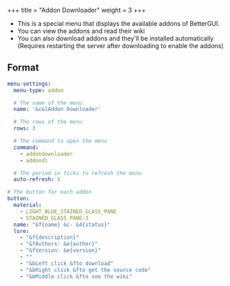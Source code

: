 +++
title = "Addon Downloader"
weight = 3
+++

* This is a special menu that displays the available addons of BetterGUI.
* You can view the addons and read their wiki
* You can also download addons and they'll be installed automatically (Requires restarting the server after downloading to enable the addons)

## Format

```yaml
menu-settings:
  menu-type: addon

  # The name of the menu
  name: '&c&lAddon Downloader'

  # The rows of the menu
  rows: 3

  # The command to open the menu
  command:
    - addondownloader
    - addondl

  # The period in ticks to refresh the menu
  auto-refresh: 5

# The button for each addon
button:
  material:
    - LIGHT_BLUE_STAINED_GLASS_PANE
    - STAINED_GLASS_PANE:3
  name: "&f{name} &c- &4{status}"
  lore:
    - "&f{description}"
    - "&fAuthors: &e{author}"
    - "&fVersion: &e{version}"
    - ""
    - "&bLeft click &fto download"
    - "&bRight click &fto get the source code"
    - "&bMiddle click &fto see the wiki"
```
